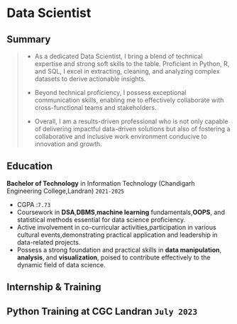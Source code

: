# Data Scientist 

## Summary 

> - As a dedicated Data Scientist, I bring a blend of technical expertise and strong soft skills to the table. Proficient in Python, R, and SQL, I excel in extracting, cleaning, and analyzing complex datasets to derive actionable insights.
>
> - Beyond technical proficiency, I possess exceptional communication skills, enabling me to effectively collaborate with cross-functional teams and stakeholders.
>
> - Overall, I am a results-driven professional who is not only capable of delivering impactful data-driven solutions but also of fostering a collaborative and inclusive work environment conducive to innovation and growth.

## Education

**Bachelor of Technology** in Information Technology (Chandigarh Engineering College,Landran)  `2021-2025` 
- CGPA :`7.73`
- Coursework in **DSA**,**DBMS**,**machine learning** fundamentals,**OOPS**, and statistical methods essential for data science proficiency.
- Active involvement in co-curricular activities,participation in various cultural events,demonstrating practical application and leadership in data-related projects.
- Possess a strong foundation and practical skills in **data manipulation**, **analysis**, and **visualization**, poised to contribute effectively to the dynamic field of data science.

## Internship & Training

**Python Training at CGC Landran `July 2023 `**   
- 

